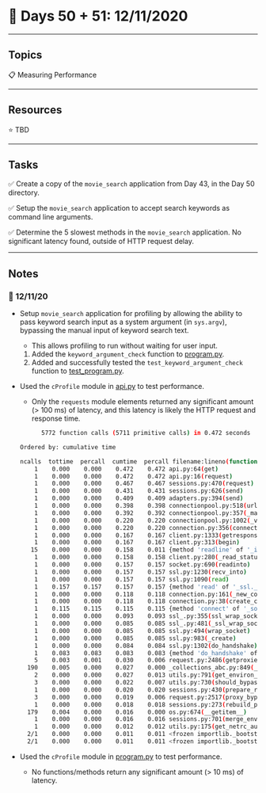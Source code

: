 # :calendar: Days 50 + 51: 12/11/2020

---

## Topics

:clipboard: Measuring Performance

---

## Resources

:star: TBD

---

## Tasks

:white_check_mark: Create a copy of the `movie_search` application from Day 43, in the Day 50 directory.

:white_check_mark: Setup the `movie_search` application to accept search keywords as command line arguments.

:white_check_mark: Determine the 5 slowest methods in the `movie_search` application.  No significant latency found, outside of HTTP request delay.

---

## Notes

### :notebook: 12/11/20

- Setup `movie_search` application for profiling by allowing the ability to pass keyword search input as a system argument (in `sys.argv`), bypassing the manual input of keyword search text.
    - This allows profiling to run without waiting for user input.
    1. Added the `keyword_argument_check` function to [program.py](movie_search/program.py).
    2. Added and successfully tested the `test_keyword_argument_check` function to [test_program.py](movie_search/tests/test_program.py).

- Used the `cProfile` module in [api.py](movie_search/app/api.py) to test performance.
    - Only the `requests` module elements returned any significant amount (> 100 ms) of latency, and this latency is likely the HTTP request and response time.

    ```bash
          5772 function calls (5711 primitive calls) in 0.472 seconds

   Ordered by: cumulative time

   ncalls  tottime  percall  cumtime  percall filename:lineno(function)
        1    0.000    0.000    0.472    0.472 api.py:64(get)
        1    0.000    0.000    0.472    0.472 api.py:16(request)
        1    0.000    0.000    0.467    0.467 sessions.py:470(request)
        1    0.000    0.000    0.431    0.431 sessions.py:626(send)
        1    0.000    0.000    0.409    0.409 adapters.py:394(send)
        1    0.000    0.000    0.398    0.398 connectionpool.py:518(urlopen)
        1    0.000    0.000    0.392    0.392 connectionpool.py:357(_make_request)
        1    0.000    0.000    0.220    0.220 connectionpool.py:1002(_validate_conn)
        1    0.000    0.000    0.220    0.220 connection.py:356(connect)
        1    0.000    0.000    0.167    0.167 client.py:1333(getresponse)
        1    0.000    0.000    0.167    0.167 client.py:313(begin)
       15    0.000    0.000    0.158    0.011 {method 'readline' of '_io.BufferedReader' objects}
        1    0.000    0.000    0.158    0.158 client.py:280(_read_status)
        1    0.000    0.000    0.157    0.157 socket.py:690(readinto)
        1    0.000    0.000    0.157    0.157 ssl.py:1230(recv_into)
        1    0.000    0.000    0.157    0.157 ssl.py:1090(read)
        1    0.157    0.157    0.157    0.157 {method 'read' of '_ssl._SSLSocket' objects}
        1    0.000    0.000    0.118    0.118 connection.py:161(_new_conn)
        1    0.000    0.000    0.118    0.118 connection.py:38(create_connection)
        1    0.115    0.115    0.115    0.115 {method 'connect' of '_socket.socket' objects}
        1    0.000    0.000    0.093    0.093 ssl_.py:355(ssl_wrap_socket)
        1    0.000    0.000    0.085    0.085 ssl_.py:481(_ssl_wrap_socket_impl)
        1    0.000    0.000    0.085    0.085 ssl.py:494(wrap_socket)
        1    0.000    0.000    0.085    0.085 ssl.py:983(_create)
        1    0.000    0.000    0.084    0.084 ssl.py:1302(do_handshake)
        1    0.083    0.083    0.083    0.083 {method 'do_handshake' of '_ssl._SSLSocket' objects}
        5    0.003    0.001    0.030    0.006 request.py:2486(getproxies_environment)
      190    0.005    0.000    0.027    0.000 _collections_abc.py:849(__iter__)
        2    0.000    0.000    0.027    0.013 utils.py:791(get_environ_proxies)
        3    0.000    0.000    0.022    0.007 utils.py:730(should_bypass_proxies)
        1    0.000    0.000    0.020    0.020 sessions.py:430(prepare_request)
        3    0.000    0.000    0.019    0.006 request.py:2517(proxy_bypass_environment)
        1    0.000    0.000    0.018    0.018 sessions.py:273(rebuild_proxies)
      179    0.004    0.000    0.016    0.000 os.py:674(__getitem__)
        1    0.000    0.000    0.016    0.016 sessions.py:701(merge_environment_settings)
        1    0.000    0.000    0.012    0.012 utils.py:175(get_netrc_auth)
      2/1    0.000    0.000    0.011    0.011 <frozen importlib._bootstrap>:1002(_find_and_load)
      2/1    0.000    0.000    0.011    0.011 <frozen importlib._bootstrap>:967(_find_and_load_unlocked)
    ```

- Used the `cProfile` module in [program.py](movie_search/program.py) to test performance.
    - No functions/methods return any significant amount (> 10 ms) of latency.

